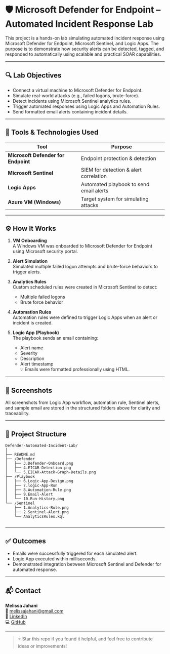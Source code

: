 # 🛡️ Microsoft Defender for Endpoint – Automated Incident Response Lab

This project is a hands-on lab simulating automated incident response using Microsoft Defender for Endpoint, Microsoft Sentinel, and Logic Apps. The purpose is to demonstrate how security alerts can be detected, tagged, and responded to automatically using scalable and practical SOAR capabilities.

---

## 🔍 Lab Objectives

- Connect a virtual machine to Microsoft Defender for Endpoint.
- Simulate real-world attacks (e.g., failed logons, brute-force).
- Detect incidents using Microsoft Sentinel analytics rules.
- Trigger automated responses using Logic Apps and Automation Rules.
- Send formatted email alerts containing incident details.

---

## 🧰 Tools & Technologies Used

| Tool | Purpose |
|------|---------|
| **Microsoft Defender for Endpoint** | Endpoint protection & detection |
| **Microsoft Sentinel** | SIEM for detection & alert correlation |
| **Logic Apps** | Automated playbook to send email alerts |
| **Azure VM (Windows)** | Target system for simulating attacks |

---

## ⚙️ How It Works

1. **VM Onboarding**  
   A Windows VM was onboarded to Microsoft Defender for Endpoint using Microsoft security portal.

2. **Alert Simulation**  
   Simulated multiple failed logon attempts and brute-force behaviors to trigger alerts.

3. **Analytics Rules**  
   Custom scheduled rules were created in Microsoft Sentinel to detect:
   - Multiple failed logons
   - Brute force behavior

4. **Automation Rules**  
   Automation rules were defined to trigger Logic Apps when an alert or incident is created.

5. **Logic App (Playbook)**  
   The playbook sends an email containing:
   - Alert name  
   - Severity  
   - Description  
   - Alert timestamp  
   💡 Emails were formatted professionally using HTML.

---

## 📸 Screenshots

All screenshots from Logic App workflow, automation rule, Sentinel alerts, and sample email are stored in the structured folders above for clarity and traceability.

---

## 📁 Project Structure

```
Defender-Automated-Incident-Lab/
│
├── README.md
├── /Defender
│   ├── 3.Defender-Onboard.png
│   ├── 4.EICAR-Detection.png
│   └── 5.EICAR-Attack-Graph-Details.png
├── /Playbook
│   ├── 6.Logic-App-Design.png
│   ├── 7.logic-App-Run
│   ├── 8.Automation-Rule.png
│   ├── 9.Email-Alert
│   └── 10.Run-History.png
└── /Sentinel
    ├── 1.Analytics-Rule.png
    ├── 2.Sentinel-Alert.png 
    └── AnalyticsRules.kql


```

---

## ✅ Outcomes

- Emails were successfully triggered for each simulated alert.
- Logic App executed within milliseconds.
- Demonstrated integration between Microsoft Sentinel and Defender for automated response.

---

## 📬 Contact

**Melissa Jahani**  
📧 [melissajahani@gmail.com](mailto:melissajahani@gmail.com)  
🔗 [LinkedIn](https://www.linkedin.com/in/melissajahani)  
💻 [GitHub](https://github.com/melissajoon)

---

> ⭐ Star this repo if you found it helpful, and feel free to contribute ideas or improvements!
